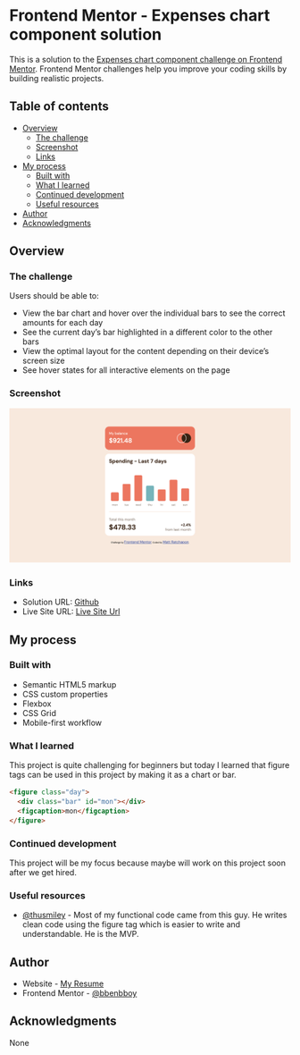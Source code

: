 # Frontend Mentor - Expenses chart component solution

This is a solution to the [Expenses chart component challenge on Frontend Mentor](https://www.frontendmentor.io/challenges/expenses-chart-component-e7yJBUdjwt). Frontend Mentor challenges help you improve your coding skills by building realistic projects.

## Table of contents

- [Overview](#overview)
  - [The challenge](#the-challenge)
  - [Screenshot](#screenshot)
  - [Links](#links)
- [My process](#my-process)
  - [Built with](#built-with)
  - [What I learned](#what-i-learned)
  - [Continued development](#continued-development)
  - [Useful resources](#useful-resources)
- [Author](#author)
- [Acknowledgments](#acknowledgments)

## Overview

### The challenge

Users should be able to:

- View the bar chart and hover over the individual bars to see the correct amounts for each day
- See the current day’s bar highlighted in a different color to the other bars
- View the optimal layout for the content depending on their device’s screen size
- See hover states for all interactive elements on the page

### Screenshot

![](./Desktop.png)

### Links

- Solution URL: [Github](https://github.com/bbenbboy/10.expenses-chart-component-main.git)
- Live Site URL: [Live Site Url](https://10-expenses-chart-component-main.vercel.app/)

## My process

### Built with

- Semantic HTML5 markup
- CSS custom properties
- Flexbox
- CSS Grid
- Mobile-first workflow

### What I learned

This project is quite challenging for beginners but today I learned that figure tags can be used in this project by making it as a chart or bar.

```html
<figure class="day">
  <div class="bar" id="mon"></div>
  <figcaption>mon</figcaption>
</figure>
```

### Continued development

This project will be my focus because maybe will work on this project soon after we get hired.

### Useful resources

- [@thusmiley](https://github.com/thusmiley/expense-chart.git) - Most of my functional code came from this guy. He writes clean code using the figure tag which is easier to write and understandable. He is the MVP.

## Author

- Website - [My Resume](https://ratchapon-portfolio.notion.site/Hi-welcome-to-my-portfolio-f45d1ec329d54dac9cd9bf8c217a3f01)
- Frontend Mentor - [@bbenbboy](https://www.frontendmentor.io/profile/bbenbboy)

## Acknowledgments

None
